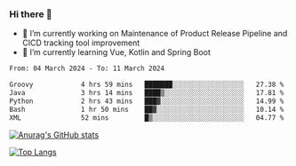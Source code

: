 ### Hi there 👋

- 🔭 I’m currently working on Maintenance of Product Release Pipeline and CICD tracking tool improvement
- 🌱 I’m currently learning Vue, Kotlin and Spring Boot

<!--START_SECTION:waka-->

```txt
From: 04 March 2024 - To: 11 March 2024

Groovy            4 hrs 59 mins   ███████░░░░░░░░░░░░░░░░░░   27.38 %
Java              3 hrs 14 mins   ████▒░░░░░░░░░░░░░░░░░░░░   17.81 %
Python            2 hrs 43 mins   ███▓░░░░░░░░░░░░░░░░░░░░░   14.99 %
Bash              1 hr 50 mins    ██▓░░░░░░░░░░░░░░░░░░░░░░   10.14 %
XML               52 mins         █▒░░░░░░░░░░░░░░░░░░░░░░░   04.77 %
```

<!--END_SECTION:waka-->

[![Anurag's GitHub stats](https://github-readme-stats.vercel.app/api?username=yunhao981&show_icons=true&theme=solarized-dark)](https://github.com/anuraghazra/github-readme-stats)

[![Top Langs](https://github-readme-stats.vercel.app/api/top-langs/?username=yunhao981&theme=solarized-dark&layout=compact)](https://github.com/anuraghazra/github-readme-stats)

<!--
**yunhao981/yunhao981** is a ✨ _special_ ✨ repository because its `README.md` (this file) appears on your GitHub profile.

Here are some ideas to get you started:

- 🔭 I’m currently working on Maintenance of Release Pipeline and CICD tracking tool improvement
- 🌱 I’m currently learning Vue, Kotlin and Spring Boot
- 👯 I’m looking to collaborate on ...
- 🤔 I’m looking for help with ...
- 💬 Ask me about ...
- 📫 How to reach me: ...
- 😄 Pronouns: ...
- ⚡ Fun fact: ...
-->


